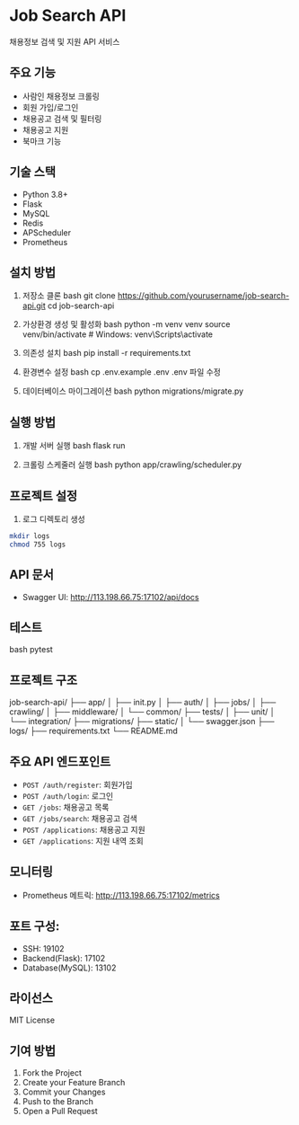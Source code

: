 # Job Search API

채용정보 검색 및 지원 API 서비스

## 주요 기능

- 사람인 채용정보 크롤링
- 회원 가입/로그인
- 채용공고 검색 및 필터링
- 채용공고 지원
- 북마크 기능

## 기술 스택

- Python 3.8+
- Flask
- MySQL
- Redis
- APScheduler
- Prometheus

## 설치 방법

1. 저장소 클론
bash
git clone https://github.com/yourusername/job-search-api.git
cd job-search-api

2. 가상환경 생성 및 활성화
bash
python -m venv venv
source venv/bin/activate # Windows: venv\Scripts\activate

3. 의존성 설치
bash
pip install -r requirements.txt

4. 환경변수 설정
bash
cp .env.example .env
.env 파일 수정

5. 데이터베이스 마이그레이션
bash
python migrations/migrate.py

## 실행 방법

1. 개발 서버 실행
bash
flask run

2. 크롤링 스케줄러 실행
bash
python app/crawling/scheduler.py

## 프로젝트 설정

1. 로그 디렉토리 생성
```bash
mkdir logs
chmod 755 logs
```

## API 문서

- Swagger UI: http://113.198.66.75:17102/api/docs

## 테스트

bash
pytest

## 프로젝트 구조
job-search-api/
├── app/
│ ├── init.py
│ ├── auth/
│ ├── jobs/
│ ├── crawling/
│ ├── middleware/
│ └── common/
├── tests/
│ ├── unit/
│ └── integration/
├── migrations/
├── static/
│ └── swagger.json
├── logs/
├── requirements.txt
└── README.md


## 주요 API 엔드포인트

- `POST /auth/register`: 회원가입
- `POST /auth/login`: 로그인
- `GET /jobs`: 채용공고 목록
- `GET /jobs/search`: 채용공고 검색
- `POST /applications`: 채용공고 지원
- `GET /applications`: 지원 내역 조회

## 모니터링

- Prometheus 메트릭: http://113.198.66.75:17102/metrics

## 포트 구성:
- SSH: 19102
- Backend(Flask): 17102
- Database(MySQL): 13102

## 라이선스

MIT License

## 기여 방법

1. Fork the Project
2. Create your Feature Branch
3. Commit your Changes
4. Push to the Branch
5. Open a Pull Request